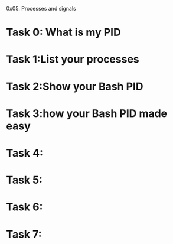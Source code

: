 0x05. Processes and signals
# Task 0: What is my PID
# Task 1:List your processes
# Task 2:Show your Bash PID
# Task 3:how your Bash PID made easy
# Task 4:
# Task 5:
# Task 6:
# Task 7:

